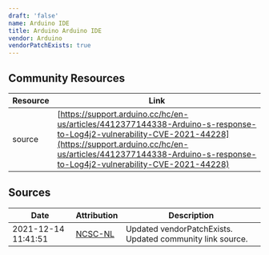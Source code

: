 ```yaml
---
draft: 'false'
name: Arduino IDE
title: Arduino Arduino IDE
vendor: Arduino
vendorPatchExists: true
---
```



## Community Resources
| Resource | Link |
| --- | --- |
| source | [https://support.arduino.cc/hc/en-us/articles/4412377144338-Arduino-s-response-to-Log4j2-vulnerability-CVE-2021-44228](https://support.arduino.cc/hc/en-us/articles/4412377144338-Arduino-s-response-to-Log4j2-vulnerability-CVE-2021-44228) |


## Sources
| Date | Attribution | Description |
| --- | --- | --- |
| 2021-12-14 11:41:51 | [NCSC-NL](https://github.com/NCSC-NL/log4shell/blob/main/software/README.md) | Updated vendorPatchExists. Updated community link source.  |
